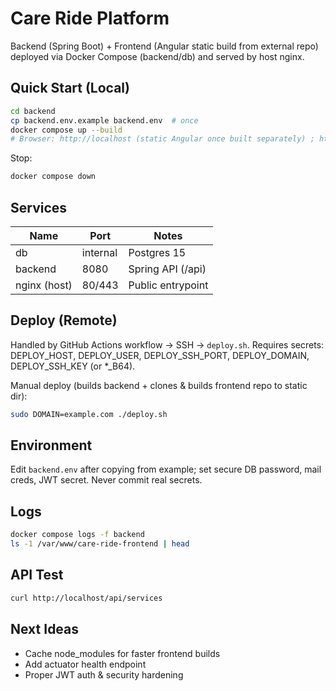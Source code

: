 # Care Ride Platform

Backend (Spring Boot) + Frontend (Angular static build from external repo) deployed via Docker Compose (backend/db) and served by host nginx.

## Quick Start (Local)
```bash
cd backend
cp backend.env.example backend.env  # once
docker compose up --build
# Browser: http://localhost (static Angular once built separately) ; http://localhost/api/services (API)
```
Stop:
```bash
docker compose down
```

## Services
| Name | Port | Notes |
|------|------|-------|
| db | internal | Postgres 15 |
| backend | 8080 | Spring API (/api) |
| nginx (host) | 80/443 | Public entrypoint |

## Deploy (Remote)
Handled by GitHub Actions workflow -> SSH -> `deploy.sh`.
Requires secrets: DEPLOY_HOST, DEPLOY_USER, DEPLOY_SSH_PORT, DEPLOY_DOMAIN, DEPLOY_SSH_KEY (or *_B64).

Manual deploy (builds backend + clones & builds frontend repo to static dir):
```bash
sudo DOMAIN=example.com ./deploy.sh
```

## Environment
Edit `backend.env` after copying from example; set secure DB password, mail creds, JWT secret.
Never commit real secrets.

## Logs
```bash
docker compose logs -f backend
ls -1 /var/www/care-ride-frontend | head
```

## API Test
```bash
curl http://localhost/api/services
```

## Next Ideas
- Cache node_modules for faster frontend builds
- Add actuator health endpoint
- Proper JWT auth & security hardening

